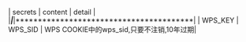 | secrets | content |              detail                    |
|*********|*********|****************************************|
| WPS_KEY	| WPS_SID	| WPS COOKIE中的wps_sid,只要不注销,10年过期|
